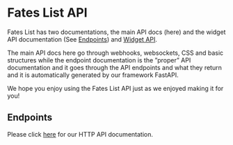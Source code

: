 # Fates List API

Fates List has two documentations, the main API docs \(here\) and the widget API documentation \(See [Endpoints](api-v3)\) and [Widget API](https://widgets.fateslist.xyz/docs/redoc).

The main API docs here go through webhooks, websockets, CSS and basic structures  while the endpoint documentation is the ”proper” API documentation and it goes through the API endpoints and what they return and it is automatically generated by our framework FastAPI.

We hope you enjoy using the Fates List API just as we enjoyed making it for you!


## Endpoints

Please click [here](api-v3) for our HTTP API documentation. 
